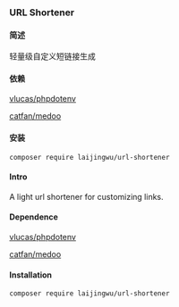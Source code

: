### URL Shortener

#### 简述

轻量级自定义短链接生成

#### 依赖

[vlucas/phpdotenv](https://github.com/vlucas/phpdotenv)

[catfan/medoo](https://github.com/catfan/Medoo)

#### 安装

`composer require laijingwu/url-shortener`

#### Intro

A light url shortener for customizing links.

#### Dependence

[vlucas/phpdotenv](https://github.com/vlucas/phpdotenv)

[catfan/medoo](https://github.com/catfan/Medoo)

#### Installation

`composer require laijingwu/url-shortener`







